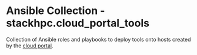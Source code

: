 # Ansible Collection - stackhpc.cloud_portal_tools

Collection of Ansible roles and playbooks to deploy tools onto hosts created by the
[cloud portal](https://github.com/stackhpc/jasmin-cloud).
